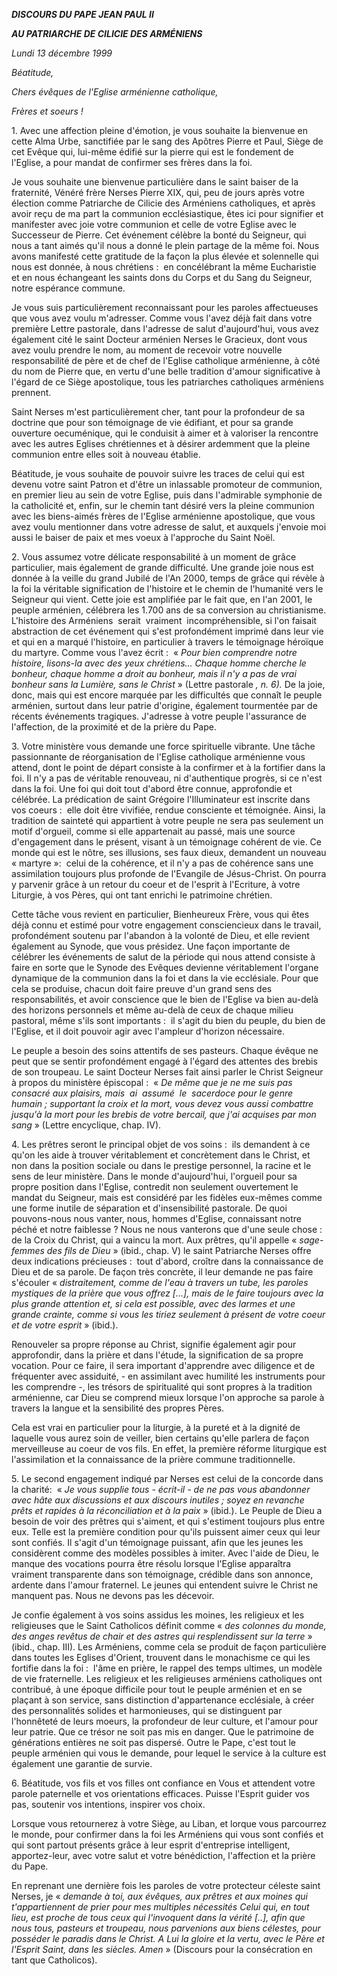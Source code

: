 ***DISCOURS DU PAPE JEAN PAUL II***

***AU PATRIARCHE DE CILICIE DES ARMÉNIENS***

*Lundi 13 décembre 1999*

*Béatitude,*

*Chers évêques de l'Eglise arménienne catholique,*

*Frères et soeurs !*

1. Avec une affection pleine d'émotion, je vous souhaite la bienvenue en cette Alma Urbe, sanctifiée par le sang des Apôtres Pierre et Paul, Siège de cet Evêque qui, lui-même édifié sur la pierre qui est le fondement de l'Eglise, a pour mandat de confirmer ses frères dans la foi.

Je vous souhaite une bienvenue particulière dans le saint baiser de la fraternité, Vénéré frère Nerses Pierre XIX, qui, peu de jours après votre élection comme Patriarche de Cilicie des Arméniens catholiques, et après avoir reçu de ma part la communion ecclésiastique, êtes ici pour signifier et manifester avec joie votre communion et celle de votre Eglise avec le Successeur de Pierre. Cet événement célèbre la bonté du Seigneur, qui nous a tant aimés qu'il nous a donné le plein partage de la même foi. Nous avons manifesté cette gratitude de la façon la plus élevée et solennelle qui nous est donnée, à nous chrétiens :  en concélébrant la même Eucharistie et en nous échangeant les saints dons du Corps et du Sang du Seigneur, notre espérance commune.

Je vous suis particulièrement reconnaissant pour les paroles affectueuses que vous avez voulu m'adresser. Comme vous l'avez déjà fait dans votre première Lettre pastorale, dans l'adresse de salut d'aujourd'hui, vous avez également cité le saint Docteur arménien Nerses le Gracieux, dont vous avez voulu prendre le nom, au moment de recevoir votre nouvelle responsabilité de père et de chef de l'Eglise catholique arménienne, à côté du nom de Pierre que, en vertu d'une belle tradition d'amour significative à l'égard de ce Siège apostolique, tous les patriarches catholiques arméniens prennent.

Saint Nerses m'est particulièrement cher, tant pour la profondeur de sa doctrine que pour son témoignage de vie édifiant, et pour sa grande ouverture oecuménique, qui le conduisit à aimer et à valoriser la rencontre avec les autres Eglises chrétiennes et à désirer ardemment que la pleine communion entre elles soit à nouveau établie.

Béatitude, je vous souhaite de pouvoir suivre les traces de celui qui est devenu votre saint Patron et d'être un inlassable promoteur de communion, en premier lieu au sein de votre Eglise, puis dans l'admirable symphonie de la catholicité et, enfin, sur le chemin tant désiré vers la pleine communion avec les biens-aimés frères de l'Eglise arménienne apostolique, que vous avez voulu mentionner dans votre adresse de salut, et auxquels j'envoie moi aussi le baiser de paix et mes voeux à l'approche du Saint Noël.

2. Vous assumez votre délicate responsabilité à un moment de grâce particulier, mais également de grande difficulté. Une grande joie nous est donnée à la veille du grand Jubilé de l'An 2000, temps de grâce qui révèle à la foi la véritable signification de l'histoire et le chemin de l'humanité vers le Seigneur qui vient. Cette joie est amplifiée par le fait que, en l'an 2001, le peuple arménien, célébrera les 1.700 ans de sa conversion au christianisme. L'histoire des Arméniens  serait  vraiment  incompréhensible, si l'on faisait abstraction de cet événement qui s'est profondément imprimé dans leur vie et qui en a marqué l'histoire, en particulier à travers le témoignage héroïque du martyre. Comme vous l'avez écrit :  « *Pour bien comprendre notre histoire, lisons-la avec des yeux chrétiens... Chaque homme cherche le bonheur, chaque homme a droit au bonheur, mais il n'y a pas de vrai bonheur sans la Lumière, sans le Christ* » (Lettre pastorale *, n. 6).* De la joie, donc, mais qui est encore marquée par les difficultés que connaît le peuple arménien, surtout dans leur patrie d'origine, également tourmentée par de récents événements tragiques. J'adresse à votre peuple l'assurance de l'affection, de la proximité et de la prière du Pape.

3. Votre ministère vous demande une force spirituelle vibrante. Une tâche passionnante de réorganisation de l'Eglise catholique arménienne vous attend, dont le point de départ consiste à la confirmer et à la fortifier dans la foi. Il n'y a pas de véritable renouveau, ni d'authentique progrès, si ce n'est dans la foi. Une foi qui doit tout d'abord être connue, approfondie et célébrée. La prédication de saint Grégoire l'Illuminateur est inscrite dans vos coeurs :  elle doit être vivifiée, rendue consciente et témoignée. Ainsi, la tradition de sainteté qui appartient à votre peuple ne sera pas seulement un motif d'orgueil, comme si elle appartenait au passé, mais une source d'engagement dans le présent, visant à un témoignage cohérent de vie. Ce monde qui est le nôtre, ses illusions, ses faux dieux, demandent un nouveau « martyre »:  celui de la cohérence, et il n'y a pas de cohérence sans une assimilation toujours plus profonde de l'Evangile de Jésus-Christ. On pourra y parvenir grâce à un retour du coeur et de l'esprit à l'Ecriture, à votre Liturgie, à vos Pères, qui ont tant enrichi le patrimoine chrétien.

Cette tâche vous revient en particulier, Bienheureux Frère, vous qui êtes déjà connu et estimé pour votre engagement consciencieux dans le travail, profondément soutenu par l'abandon à la volonté de Dieu, et elle revient également au Synode, que vous présidez. Une façon importante de célébrer les événements de salut de la période qui nous attend consiste à faire en sorte que le Synode des Evêques devienne véritablement l'organe dynamique de la communion dans la foi et dans la vie ecclésiale. Pour que cela se produise, chacun doit faire preuve d'un grand sens des responsabilités, et avoir conscience que le bien de l'Eglise va bien au-delà des horizons personnels et même au-delà de ceux de chaque milieu pastoral, même s'ils sont importants :  il s'agit du bien du peuple, du bien de l'Eglise, et il doit pouvoir agir avec l'ampleur d'horizon nécessaire.

Le peuple a besoin des soins attentifs de ses pasteurs. Chaque évêque ne peut que se sentir profondément engagé à l'égard des attentes des brebis de son troupeau. Le saint Docteur Nerses fait ainsi parler le Christ Seigneur à propos du ministère épiscopal :  « *De même que je ne me suis pas consacré aux plaisirs, mais  ai  assumé  le  sacerdoce pour le genre humain ; supportant la croix et la mort, vous devez vous aussi combattre jusqu'à la mort pour les brebis de votre bercail, que j'ai acquises par mon sang* » (Lettre encyclique, chap. IV).

4. Les prêtres seront le principal objet de vos soins :  ils demandent à ce qu'on les aide à trouver véritablement et concrètement dans le Christ, et non dans la position sociale ou dans le prestige personnel, la racine et le sens de leur ministère. Dans le monde d'aujourd'hui, l'orgueil pour sa propre position dans l'Eglise, contredit non seulement ouvertement le mandat du Seigneur, mais est considéré par les fidèles eux-mêmes comme une forme inutile de séparation et d'insensibilité pastorale. De quoi pouvons-nous nous vanter, nous, hommes d'Eglise, connaissant notre péché et notre faiblesse ? Nous ne nous vanterons que d'une seule chose :  de la Croix du Christ, qui a vaincu la mort. Aux prêtres, qu'il appelle « *sage-femmes des fils de Dieu* » (ibid., chap. V) le saint Patriarche Nerses offre deux indications précieuses :  tout d'abord, croître dans la connaissance de Dieu et de sa parole. De façon très concrète, il leur demande ne pas faire s'écouler « *distraitement, comme de l'eau à travers un tube, les paroles mystiques de la prière que vous offrez [...], mais de le faire toujours avec la plus grande attention et, si cela est possible, avec des larmes et une grande crainte, comme si vous les tiriez seulement à présent de votre coeur et de votre esprit* » (ibid.).

Renouveler sa propre réponse au Christ, signifie également agir pour approfondir, dans la prière et dans l'étude, la signification de sa propre vocation. Pour ce faire, il sera important d'apprendre avec diligence et de fréquenter avec assiduité, - en assimilant avec humilité les instruments pour les comprendre -, les trésors de spiritualité qui sont propres à la tradition arménienne, car Dieu se comprend mieux lorsque l'on approche sa parole à travers la langue et la sensibilité des propres Pères.

Cela est vrai en particulier pour la liturgie, à la pureté et à la dignité de laquelle vous aurez soin de veiller, bien certains qu'elle parlera de façon merveilleuse au coeur de vos fils. En effet, la première réforme liturgique est l'assimilation et la connaissance de la prière commune traditionnelle.

5. Le second engagement indiqué par Nerses est celui de la concorde dans la charité:  « *Je vous supplie tous - écrit-il - de ne pas vous abandonner avec hâte aux discussions et aux discours inutiles ; soyez en revanche prêts et rapides à la réconciliation et à la paix* » (ibid.). Le Peuple de Dieu a besoin de voir des prêtres qui s'aiment, et qui s'estiment toujours plus entre eux. Telle est la première condition pour qu'ils puissent aimer ceux qui leur sont confiés. Il s'agit d'un témoignage puissant, afin que les jeunes les considèrent comme des modèles possibles à imiter. Avec l'aide de Dieu, le manque des vocations pourra être résolu lorsque l'Eglise apparaîtra vraiment transparente dans son témoignage, crédible dans son annonce, ardente dans l'amour fraternel. Le jeunes qui entendent suivre le Christ ne manquent pas. Nous ne devons pas les décevoir.

Je confie également à vos soins assidus les moines, les religieux et les religieuses que le Saint Catholicos définit comme « *des colonnes du monde, des anges revêtus de chair et des astres qui resplendissent sur la terre* » (ibid., chap. III). Les Arméniens, comme cela se produit de façon particulière dans toutes les Eglises d'Orient, trouvent dans le monachisme ce qui les fortifie dans la foi :  l'âme en prière, le rappel des temps ultimes, un modèle de vie fraternelle. Les religieux et les religieuses arméniens catholiques ont contribué, à une époque difficile pour tout le peuple arménien et en se plaçant à son service, sans distinction d'appartenance ecclésiale, à créer des personnalités solides et harmonieuses, qui se distinguent par l'honnêteté de leurs moeurs, la profondeur de leur culture, et l'amour pour leur patrie. Que ce trésor ne soit pas mis en danger. Que le patrimoine de générations entières ne soit pas dispersé. Outre le Pape, c'est tout le peuple arménien qui vous le demande, pour lequel le service à la culture est également une garantie de survie.

6. Béatitude, vos fils et vos filles ont confiance en Vous et attendent votre parole paternelle et vos orientations efficaces. Puisse l'Esprit guider vos pas, soutenir vos intentions, inspirer vos choix.

Lorsque vous retournerez à votre Siège, au Liban, et lorque vous parcourrez le monde, pour confirmer dans la foi les Arméniens qui vous sont confiés et qui sont partout présents grâce à leur esprit d'entreprise intelligent, apportez-leur, avec votre salut et votre bénédiction, l'affection et la prière du Pape.

En reprenant une dernière fois les paroles de votre protecteur céleste saint Nerses, je « *demande à toi, aux évêques, aux prêtres et aux moines qui t'appartiennent de prier pour mes multiples nécessités Celui qui, en tout lieu, est proche de tous ceux qui l'invoquent dans la vérité [..], afin que nous tous, pasteurs et troupeau, nous parvenions aux biens célestes, pour posséder le paradis dans le Christ. A Lui la gloire et la vertu, avec le Père et l'Esprit Saint, dans les siècles. Amen* » (Discours pour la consécration en tant que Catholicos).